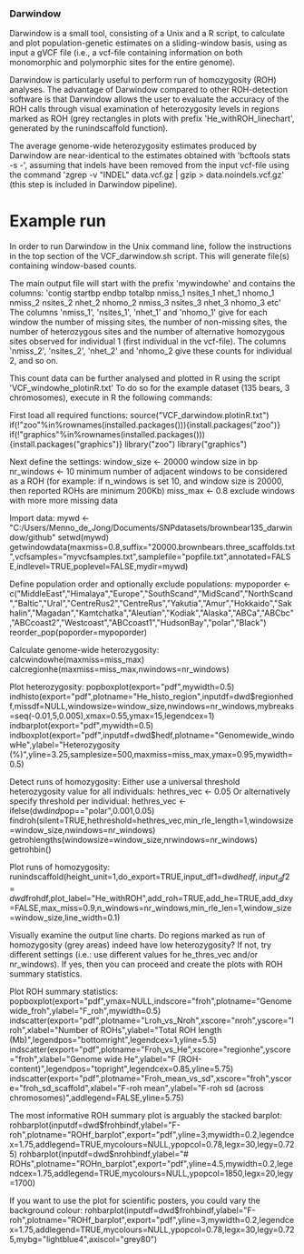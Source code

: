 ### Darwindow

Darwindow is a small tool, consisting of a Unix and a R script, to calculate and plot population-genetic estimates on a sliding-window basis, using as input a gVCF file  (i.e., a vcf-file containing information on both monomorphic and polymorphic sites for the entire genome). 

Darwindow is particularly useful to perform run of homozygosity (ROH) analyses. The advantage of Darwindow compared to other ROH-detection software is that Darwindow allows the user to evaluate the accuracy of the ROH calls through visual examination of heterozygosity levels in regions marked as ROH (grey rectangles in plots with prefix 'He_withROH_linechart', generated by the runindscaffold function).

The average genome-wide heterozygosity estimates produced by Darwindow are near-identical to the estimates obtained with 'bcftools stats -s -', assuming that indels have been removed from the input vcf-file using the command 'zgrep -v "INDEL" data.vcf.gz | gzip > data.noindels.vcf.gz' (this step is included in Darwindow pipeline).


# Example run

In order to run Darwindow in the Unix command line, follow the instructions in the top section of the VCF_darwindow.sh script.
This will generate file(s) containing window-based counts. 

The main output file will start with the prefix 'mywindowhe' and contains the columns:
'contig startbp endbp totalbp nmiss_1 nsites_1 nhet_1 nhomo_1 nmiss_2 nsites_2 nhet_2 nhomo_2 nmiss_3 nsites_3 nhet_3 nhomo_3 etc'
The columns 'nmiss_1', 'nsites_1', 'nhet_1' and 'nhomo_1' give for each window the number of missing sites, the number of non-missing sites, the number of heterozygous sites and the number of alternative homozygous sites observed for individual 1 (first individual in the vcf-file). The columns 'nmiss_2', 'nsites_2', 'nhet_2' and 'nhomo_2 give these counts for individual 2, and so on. 

This count data can be further analysed and plotted in R using the script 'VCF_windowhe_plotinR.txt'
To do so for the example dataset (135 bears, 3 chromosomes), execute in R the following commands:

First load all required functions:
source("VCF_darwindow.plotinR.txt")
if(!"zoo"%in%rownames(installed.packages())){install.packages("zoo")}
if(!"graphics"%in%rownames(installed.packages())){install.packages("graphics")}
library("zoo")
library("graphics")

Next define the settings:
window_size	<- 20000		window size in bp
nr_windows	<- 10			  minimum number of adjacent windows to be considered as a ROH (for example: if n_windows is set 10, and window size is 20000, then reported ROHs are minimum 200Kb)
miss_max	  <- 0.8      exclude windows with more more missing data 

Import data:
mywd		<- "C:/Users/Menno_de_Jong/Documents/SNPdatasets/brownbear135_darwindow/github"
setwd(mywd)
getwindowdata(maxmiss=0.8,suffix="20000.brownbears.three_scaffolds.txt",vcfsamples="myvcfsamples.txt",samplefile="popfile.txt",annotated=FALSE,indlevel=TRUE,poplevel=FALSE,mydir=mywd)

Define population order and optionally exclude populations:
mypoporder	<- c("MiddleEast","Himalaya","Europe","SouthScand","MidScand","NorthScand","Baltic","Ural","CentreRus2","CentreRus","Yakutia","Amur","Hokkaido","Sakhalin","Magadan","Kamtchatka","Aleutian","Kodiak","Alaska","ABCa","ABCbc","ABCcoast2","Westcoast","ABCcoast1","HudsonBay","polar","Black") 
reorder_pop(poporder=mypoporder)

Calculate genome-wide heterozygosity:
calcwindowhe(maxmiss=miss_max)
calcregionhe(maxmiss=miss_max,nwindows=nr_windows)

Plot heterozygosity:
popboxplot(export="pdf",mywidth=0.5)
indhisto(export="pdf",plotname="He_histo_region",inputdf=dwd$regionhedf,missdf=NULL,windowsize=window_size,nwindows=nr_windows,mybreaks=seq(-0.01,5,0.005),xmax=0.55,ymax=15,legendcex=1)
indbarplot(export="pdf",mywidth=0.5)
indboxplot(export="pdf",inputdf=dwd$hedf,plotname="Genomewide_windowHe",ylabel="Heterozygosity (%)",yline=3.25,samplesize=500,maxmiss=miss_max,ymax=0.95,mywidth=0.5)

Detect runs of homozygosity:
Either use a universal threshold heterozygosity value for all individuals:
hethres_vec	<- 0.05	
Or alternatively specify threshold per individual:
hethres_vec	<- ifelse(dwd$ind$pop=="polar",0.001,0.05)
findroh(silent=TRUE,hethreshold=hethres_vec,min_rle_length=1,windowsize=window_size,nwindows=nr_windows)
getrohlengths(windowsize=window_size,nrwindows=nr_windows)
getrohbin()

Plot runs of homozygosity:
runindscaffold(height_unit=1,do_export=TRUE,input_df1=dwd$hedf,input_df2=dwd$frohdf,plot_label="He_withROH",add_roh=TRUE,add_he=TRUE,add_dxy=FALSE,max_miss=0.9,n_windows=nr_windows,min_rle_len=1,window_size=window_size,line_width=0.1)

Visually examine the output line charts. Do regions marked as run of homozygosity (grey areas) indeed have low heterozygosity?
If not, try different settings (i.e.: use different values for he_thres_vec and/or nr_windows).
If yes, then you can proceed and create the plots with ROH summary statistics.

Plot ROH summary statistics:
popboxplot(export="pdf",ymax=NULL,indscore="froh",plotname="Genomewide_froh",ylabel="F_roh",mywidth=0.5)
indscatter(export="pdf",plotname="Lroh_vs_Nroh",xscore="nroh",yscore="lroh",xlabel="Number of ROHs",ylabel="Total ROH length (Mb)",legendpos="bottomright",legendcex=1,yline=5.5)
indscatter(export="pdf",plotname="Froh_vs_He",xscore="regionhe",yscore="froh",xlabel="Genome wide He",ylabel="F (ROH-content)",legendpos="topright",legendcex=0.85,yline=5.75)
indscatter(export="pdf",plotname="Froh_mean_vs_sd",xscore="froh",yscore="froh_sd_scaffold",xlabel="F-roh mean",ylabel="F-roh sd (across chromosomes)",addlegend=FALSE,yline=5.75)

The most informative ROH summary plot is arguably the stacked barplot:
rohbarplot(inputdf=dwd$frohbindf,ylabel="F-roh",plotname="ROHf_barplot",export="pdf",yline=3,mywidth=0.2,legendcex=1.75,addlegend=TRUE,mycolours=NULL,ypopcol=0.78,legx=30,legy=0.725)
rohbarplot(inputdf=dwd$nrohbindf,ylabel="# ROHs",plotname="ROHn_barplot",export="pdf",yline=4.5,mywidth=0.2,legendcex=1.75,addlegend=TRUE,mycolours=NULL,ypopcol=1850,legx=20,legy=1700)

If you want to use the plot for scientific posters, you could vary the background colour:
rohbarplot(inputdf=dwd$frohbindf,ylabel="F-roh",plotname="ROHf_barplot",export="pdf",yline=3,mywidth=0.2,legendcex=1.75,addlegend=TRUE,mycolours=NULL,ypopcol=0.78,legx=30,legy=0.725,mybg="lightblue4",axiscol="grey80")





